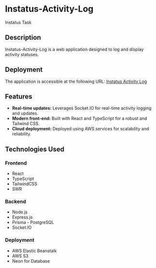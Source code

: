 # Instatus-Activity-Log

Instatus Task

## Description

Instatus-Activity-Log is a web application designed to log and display activity statuses.

## Deployment

The application is accessible at the following URL:
[Instatus Activity Log](http://instatus-website.s3-website-us-east-1.amazonaws.com/)

## Features

- **Real-time updates:** Leverages Socket.IO for real-time activity logging and updates.
- **Modern front-end:** Built with React and TypeScript for a robust and Tailwind CSS.
- **Cloud deployment:** Deployed using AWS services for scalability and reliability.

## Technologies Used

### Frontend

- React
- TypeScript
- TailwindCSS
- SWR

### Backend

- Node.js
- Express.js
- Prisma - PostgreSQL
- Socket.IO

### Deployment

- AWS Elastic Beanstalk
- AWS S3
- Neon for Database